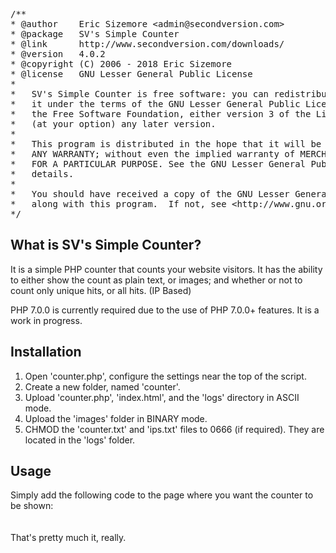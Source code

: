 <pre>
/**
* @author    Eric Sizemore &lt;admin@secondversion.com&gt;
* @package   SV's Simple Counter
* @link      http://www.secondversion.com/downloads/
* @version   4.0.2
* @copyright (C) 2006 - 2018 Eric Sizemore
* @license   GNU Lesser General Public License
*
*	SV's Simple Counter is free software: you can redistribute it and/or modify
*	it under the terms of the GNU Lesser General Public License as published by
*	the Free Software Foundation, either version 3 of the License, or
*	(at your option) any later version.
*
*	This program is distributed in the hope that it will be useful, but WITHOUT 
*	ANY WARRANTY; without even the implied warranty of MERCHANTABILITY or FITNESS 
*	FOR A PARTICULAR PURPOSE. See the GNU Lesser General Public License for more 
*	details.
*
*	You should have received a copy of the GNU Lesser General Public License
*	along with this program.  If not, see &lt;http://www.gnu.org/licenses/&gt;.
*/
</pre>


<h2>What is SV's Simple Counter?</h2>
It is a simple PHP counter that counts your website visitors. It has the ability to 
either show the count as plain text, or images; and whether or not to count only 
unique hits, or all hits. (IP Based)

PHP 7.0.0 is currently required due to the use of PHP 7.0.0+ features. It is a work in progress.

<h2>Installation</h2>
<ol>
	<li>Open 'counter.php', configure the settings near the top of the script.</li>
	<li>Create a new folder, named 'counter'.</li>
	<li>Upload 'counter.php', 'index.html', and the 'logs' directory in ASCII mode.</li>
	<li>Upload the 'images' folder in BINARY mode.</li>
	<li>CHMOD the 'counter.txt' and 'ips.txt' files to 0666 (if required). They are located in the 'logs' folder.</li>
</ol>

<h2>Usage</h2>
Simply add the following code to the page where you want the counter to be shown:<br />
<code><?php include './counter/counter.php'; ?></code>
<br />
<br />
That's pretty much it, really.